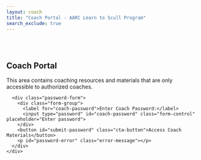 ```yaml
---
layout: coach
title: "Coach Portal - AARC Learn to Scull Program"
search_exclude: true
---
```


<link rel="stylesheet" href="{{ '/assets/css/coach-portal.css' | relative_url }}">
<link rel="stylesheet" href="https://cdnjs.cloudflare.com/ajax/libs/font-awesome/5.15.4/css/all.min.css"
  integrity="sha512-1ycn6IcaQQ40/MKBW2W4Rhis/DbILU74C1vSrLJxCq57o941Ym01SwNsOMqvEBFlcgUa6xLiPY/NS5R+E6ztJQ=="
  crossorigin="anonymous" referrerpolicy="no-referrer" />

<div class="password-protected-content">
  <div id="password-gate" class="password-gate">
    <div class="info-box note">
      <h2>Coach Portal</h2>
      <p>This area contains coaching resources and materials that are only accessible to authorized coaches.</p>
      
      <div class="password-form">
        <div class="form-group">
          <label for="coach-password">Enter Coach Password:</label>
          <input type="password" id="coach-password" class="form-control" placeholder="Enter password">
        </div>
        <button id="submit-password" class="cta-button">Access Coach Materials</button>
        <p id="password-error" class="error-message"></p>
      </div>
    </div>
  </div>
  
  <div id="coach-content" class="coach-content" style="display: none;">
    <h1>Coach Portal</h1>
    
    <div class="info-box tip">
      <h3>Welcome, Coaches!</h3>
      <p>This section contains all the resources and materials you need to successfully lead the Learn to Scull program.</p>
    </div>
    
    {% include tabs.html %}
    
    <div class="tab-container">
      <div class="tab-nav">
        <button class="tab-link active" data-tab="session-plans">Session Plans</button>
        <button class="tab-link" data-tab="technical">Technical Coaching</button>
        <button class="tab-link" data-tab="management">Program Management</button>
        <button class="tab-link" data-tab="safety">Safety Leadership</button>
      </div>

      <!-- Session Plans Tab -->
      <div class="tab-content active" id="session-plans">
        <div class="tab-content-inner">
          <h2>Session Plans</h2>
          <p>Detailed guides and resources for each of the four Learn to Scull sessions.</p>
          
          <div class="cards-container">
            <div class="card-grid">
              <div class="resource-card">
                <div class="card-icon">
                  <i class="fas fa-clipboard-list"></i>
                </div>
                <h3>Session 1</h3>
                <p>Introduction to sculling, safety procedures, and equipment orientation.</p>
                <a href="{{ site.baseurl }}/for-coaches/session-plans/session-1.html" class="cta-button">View Plan</a>
              </div>
              
              <div class="resource-card">
                <div class="card-icon">
                  <i class="fas fa-water"></i>
                </div>
                <h3>Session 2</h3>
                <p>Basic stroke sequencing, recovery technique, and initial water drills.</p>
                <a href="{{ site.baseurl }}/for-coaches/session-plans/session-2.html" class="cta-button">View Plan</a>
              </div>
              
              <div class="resource-card">
                <div class="card-icon">
                  <i class="fas fa-dumbbell"></i>
                </div>
                <h3>Session 3</h3>
                <p>Power application, navigation principles, and river traffic patterns.</p>
                <a href="{{ site.baseurl }}/for-coaches/session-plans/session-3.html" class="cta-button">View Plan</a>
              </div>
              
              <div class="resource-card">
                <div class="card-icon">
                  <i class="fas fa-route"></i>
                </div>
                <h3>Session 4</h3>
                <p>Independent rowing, bridge passage, and preparation for solo sculling.</p>
                <a href="{{ site.baseurl }}/for-coaches/session-plans/session-4.html" class="cta-button">View Plan</a>
              </div>
            </div>
          </div>
          
          <div class="resource-card">
            <div class="card-icon">
              <i class="fas fa-book-open"></i>
            </div>
            <h3>Program Overview</h3>
            <p>Complete guide to the Learn to Scull program structure, goals, and teaching methodology.</p>
            <a href="{{ site.baseurl }}/for-coaches/session-plans/overview.html" class="cta-button">View Overview</a>
          </div>
        </div>
      </div>
      
      <!-- Technical Coaching Tab -->
      <div class="tab-content" id="technical">
        <div class="tab-content-inner">
          <h2>Technical Coaching Resources</h2>
          <p>Tools and frameworks to help you effectively teach sculling technique.</p>
          
          <div class="cards-container">
            <div class="card-grid">
              <div class="resource-card">
                <div class="card-icon">
                  <i class="fas fa-comment-dots"></i>
                </div>
                <h3>Coaching Language</h3>
                <p>Effective cues and terminology for teaching sculling technique.</p>
                <a href="{{ site.baseurl }}/for-coaches/technical-coaching/coaching-language.html" class="cta-button">View Guide</a>
              </div>
              
              <div class="resource-card">
                <div class="card-icon">
                  <i class="fas fa-tasks"></i>
                </div>
                <h3>Drills Library</h3>
                <p>Collection of effective sculling drills organized by skill level and focus area.</p>
                <a href="{{ site.baseurl }}/for-coaches/technical-coaching/drills.html" class="cta-button">View Drills</a>
              </div>
              
              <div class="resource-card">
                <div class="card-icon">
                  <i class="fas fa-exclamation-triangle"></i>
                </div>
                <h3>Common Errors</h3>
                <p>How to identify and correct common beginner mistakes.</p>
                <a href="{{ site.baseurl }}/for-coaches/technical-coaching/common-errors.html" class="cta-button">View Guide</a>
              </div>
              
              <div class="resource-card">
                <div class="card-icon">
                  <i class="fas fa-video"></i>
                </div>
                <h3>Video Analysis</h3>
                <p>Guidelines for using video feedback in your coaching.</p>
                <a href="{{ site.baseurl }}/for-coaches/technical-coaching/video-analysis.html" class="cta-button">View Guide</a>
              </div>
            </div>
          </div>
        </div>
      </div>
      
      <!-- Program Management Tab -->
      <div class="tab-content" id="management">
        <div class="tab-content-inner">
          <h2>Program Management</h2>
          <p>Administrative resources to help you run the program effectively.</p>
          
          <div class="cards-container">
            <div class="card-grid">
              <div class="resource-card">
                <div class="card-icon">
                  <i class="fas fa-envelope"></i>
                </div>
                <h3>Communication</h3>
                <p>Email templates and communication guidelines for participants.</p>
                <a href="{{ site.baseurl }}/for-coaches/program-management/communication.html" class="cta-button">View Resources</a>
              </div>
              
              <div class="resource-card">
                <div class="card-icon">
                  <i class="fas fa-clipboard-check"></i>
                </div>
                <h3>Assessment Tools</h3>
                <p>Checklists and criteria for evaluating participant progress.</p>
                <a href="{{ site.baseurl }}/for-coaches/program-management/assessment.html" class="cta-button">View Tools</a>
              </div>
              
              <div class="resource-card">
                <div class="card-icon">
                  <i class="fas fa-user-graduate"></i>
                </div>
                <h3>Graduation Requirements</h3>
                <p>Standards and protocols for program completion and certification.</p>
                <a href="{{ site.baseurl }}/for-coaches/program-management/graduation.html" class="cta-button">View Guide</a>
              </div>
            </div>
          </div>
        </div>
      </div>
      
      <!-- Safety Leadership Tab -->
      <div class="tab-content" id="safety">
        <div class="tab-content-inner">
          <h2>Safety Leadership</h2>
          <p>Resources to ensure you can lead sessions safely and handle emergencies.</p>
          
          <div class="cards-container">
            <div class="card-grid">
              <div class="resource-card">
                <div class="card-icon">
                  <i class="fas fa-procedures"></i>
                </div>
                <h3>Emergency Protocols</h3>
                <p>Step-by-step procedures for handling on-water emergencies.</p>
                <a href="{{ site.baseurl }}/for-coaches/safety-leadership/emergency-protocols.html" class="cta-button">View Protocols</a>
              </div>
              
              <div class="resource-card">
                <div class="card-icon">
                  <i class="fas fa-cloud-sun-rain"></i>
                </div>
                <h3>Weather Guidelines</h3>
                <p>Decision matrices for weather-related rowing conditions.</p>
                <a href="{{ site.baseurl }}/for-coaches/safety-leadership/weather-guidelines.html" class="cta-button">View Guidelines</a>
              </div>
              
              <div class="resource-card">
                <div class="card-icon">
                  <i class="fas fa-shield-alt"></i>
                </div>
                <h3>Safety Protocols</h3>
                <p>Standard safety procedures and checklist for all sessions.</p>
                <a href="{{ site.baseurl }}/for-coaches/safety-leadership/safety-protocols.html" class="cta-button">View Protocols</a>
              </div>
              
              <div class="resource-card">
                <div class="card-icon">
                  <i class="fas fa-first-aid"></i>
                </div>
                <h3>First Aid</h3>
                <p>Basic first aid guidelines for common rowing-related injuries.</p>
                <a href="{{ site.baseurl }}/for-coaches/safety-leadership/first-aid.html" class="cta-button">View Guide</a>
              </div>
            </div>
          </div>
        </div>
      </div>
    </div>
  </div>
</div>

<!-- Authentication is handled by the coach-auth.js script -->
<!-- No inline JavaScript needed as all functionality is moved to the external file -->

<style>
  .password-gate {
    max-width: 600px;
    margin: 0 auto;
    padding: 2rem 0;
  }
  
  .password-form {
    margin-top: 1.5rem;
  }
  
  .form-group {
    margin-bottom: 1rem;
  }
  
  .form-control {
    display: block;
    width: 100%;
    padding: 0.5rem;
    font-size: 1rem;
    border: 1px solid #ccc;
    border-radius: 4px;
  }
  
  .error-message {
    color: #dc3545;
    margin-top: 0.5rem;
  }
  
  .resource-card {
    background-color: #f8f9fa;
    border-radius: 8px;
    padding: 1.5rem;
    margin-bottom: 1.5rem;
    box-shadow: 0 2px 4px rgba(0,0,0,0.1);
    text-align: center;
    transition: transform 0.2s ease;
  }
  
  .resource-card:hover {
    transform: translateY(-5px);
    box-shadow: 0 5px 15px rgba(0,0,0,0.1);
  }
  
  .resource-card h3 {
    margin-top: 0;
    color: var(--theme-color);
  }
  
  .resource-card .cta-button {
    margin-top: 1rem;
    display: inline-block;
    min-width: 180px;
  }
  
  .coach-content {
    animation: fadeIn 0.5s ease-in;
  }
  
  @keyframes fadeIn {
    from { opacity: 0; }
    to { opacity: 1; }
  }
</style>

<script src="{{ '/assets/js/coach-portal-tabs.js' | relative_url }}" defer></script>
